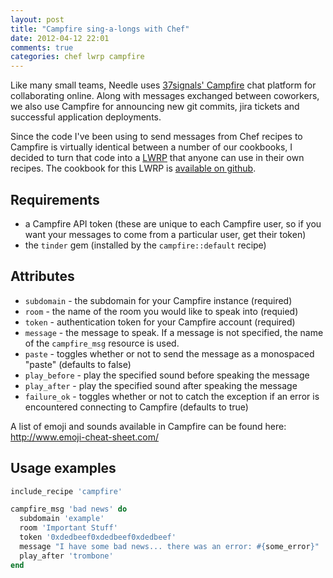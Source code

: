 ```yaml
---
layout: post
title: "Campfire sing-a-longs with Chef"
date: 2012-04-12 22:01
comments: true
categories: chef lwrp campfire
---
```


Like many small teams, Needle uses [37signals' Campfire](http://www.campfirenow.com) chat platform for collaborating online. Along with messages exchanged between coworkers, we also use Campfire for announcing new git commits, jira tickets and successful application deployments.

Since the code I've been using to send messages from Chef recipes to Campfire is virtually identical between a number of our cookbooks, I decided to turn that code into a [LWRP](http://wiki.opscode.com/display/chef/Lightweight+Resources+and+Providers+%28LWRP%29) that anyone can use in their own recipes. The cookbook for this LWRP is [available on github](http://github.com/cwjohnston/chef-campfire).

## Requirements

* a Campfire API token (these are unique to each Campfire user, so if you want your messages to come from a particular user, get their token)
* the `tinder` gem (installed by the `campfire::default` recipe)

## Attributes

* `subdomain` - the subdomain for your Campfire instance (required)
* `room` - the name of the room you would like to speak into (requied)
* `token` - authentication token for your Campfire account (required)
* `message` - the message to speak. If a message is not specified, the name of the `campfire_msg` resource is used.
* `paste` - toggles whether or not to send the message as a monospaced "paste" (defaults to false)
* `play_before` - play the specified sound before speaking the message
* `play_after` - play the specified sound after speaking the message
* `failure_ok` - toggles whether or not to catch the exception if an error is encountered connecting to Campfire (defaults to true)

A list of emoji and sounds available in Campfire can be found here: http://www.emoji-cheat-sheet.com/ 

## Usage examples

``` ruby
include_recipe 'campfire'

campfire_msg 'bad news' do
  subdomain 'example'
  room 'Important Stuff'
  token '0xdedbeef0xdedbeef0xdedbeef'
  message "I have some bad news... there was an error: #{some_error}"
  play_after 'trombone'
end
```
